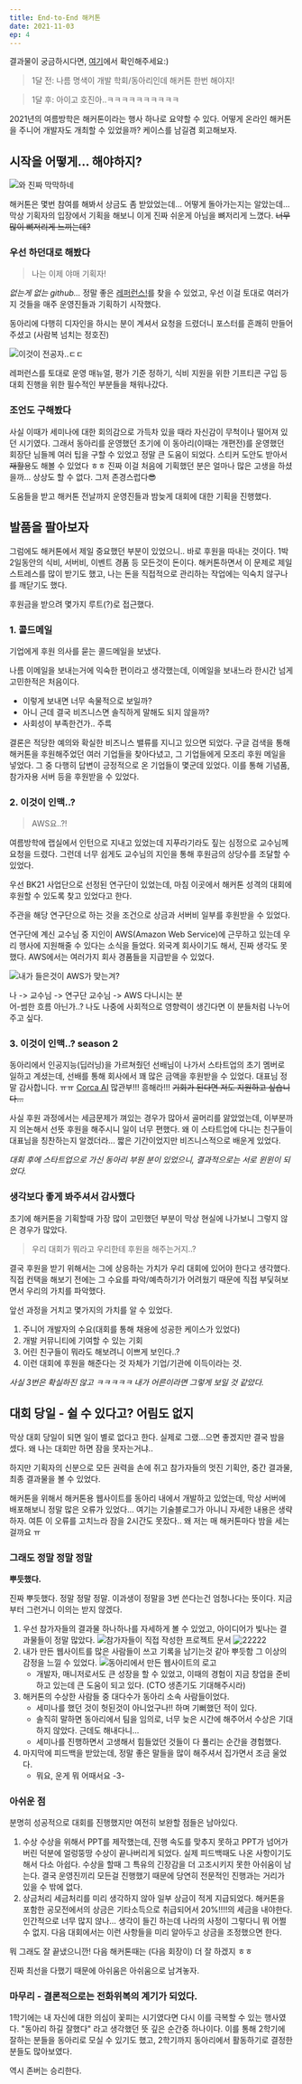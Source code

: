 ```yaml
---
title: End-to-End 해커톤
date: 2021-11-03
ep: 4
---
```


결과물이 궁금하시다면, [여기](https://devk.or.kr/)에서 확인해주세요:)

> 1달 전: 나름 명색이 개발 학회/동아리인데 해커톤 한번 해야지!  

> 1달 후: 아이고 호진아..ㅋㅋㅋㅋㅋㅋㅋㅋㅋㅋ

2021년의 여름방학은 해커톤이라는 행사 하나로 요약할 수 있다. 어떻게 온라인 해커톤을 주니어 개발자도 개최할 수 있었을까? 케이스를 남길겸 회고해보자.

## 시작을 어떻게... 해야하지?

![와 진짜 막막하네](./4-1.jpg)

해커톤은 몇번 참여를 해봐서 상금도 좀 받았었는데... 어떻게 돌아가는지는 알았는데... 막상 기획자의 입장에서 기획을 해보니 이게 진짜 쉬운게 아님을 뼈저리게 느꼈다. ~~너무 많이 뼈저리게 느끼는데?~~

### 우선 하던대로 해봤다

> 나는 이제 야매 기획자!

*없는게 없는 github...*
정말 좋은 [레퍼런스!](https://github.com/KMU-OSS-Laboratory/Hackathon-Manual/blob/master/manual.md)를 찾을 수 있었고, 우선 이걸 토대로 여러가지 것들을 매주 운영진들과 기획하기 시작했다.

동아리에 다행히 디자인을 하시는 분이 계셔서 요청을 드렸더니 포스터를 흔쾌히 만들어주셨고 (사람복 넘치는 정호진)

![이것이 전공자..ㄷㄷ](./4-3.jpg)

레퍼런스를 토대로 운영 매뉴얼, 평가 기준 정하기, 식비 지원을 위한 기프티콘 구입 등 대회 진행을 위한 필수적인 부분들을 채워나갔다.

### 조언도 구해봤다

사실 이때가 세미나에 대한 회의감으로 가득차 있을 때라 자신감이 무척이나 떨어져 있던 시기였다. 그래서 동아리를 운영했던 초기에 이 동아리(이때는 개편전)를 운영했던 회장단 님들께 여러 팁을 구할 수 있었고 정말 큰 도움이 되었다.
스티커 도안도 받아서 ~~재활용~~도 해볼 수 있었다 ㅎㅎ 진짜 이걸 처음에 기획했던 분은 얼마나 많은 고생을 하셨을까... 상상도 할 수 없다. 그저 존경스럽다😎

도움들을 받고 해커톤 전날까지 운영진들과 밤늦게 대회에 대한 기획을 진행했다.

## 발품을 팔아보자

그럼에도 해커톤에서 제일 중요했던 부분이 있었으니.. 바로 후원을 따내는 것이다. 1박 2일동안의 식비, 서버비, 이벤트 경품 등 모든것이 돈이다. 해커톤하면서 이 문제로 제일 스트레스를 많이 받기도 했고, 나는 돈을 직접적으로 관리하는 작업에는 익숙치 않구나를 깨닫기도 했다.

후원금을 받으려 몇가지 루트(?)로 접근했다.

### 1. 콜드메일
기업에게 후원 의사를 묻는 콜드메일을 보냈다.

나름 이메일을 보내는거에 익숙한 편이라고 생각했는데, 이메일을 보내느라 한시간 넘게 고민한적은 처음이다. 
* 이렇게 보내면 너무 속물적으로 보일까?
* 아니 근데 결국 비즈니스면 솔직하게 말해도 되지 않을까?
* 사회성이 부족한건가.. 주륵

결론은 적당한 예의와 확실한 비즈니스 밸류를 지니고 있으면 되었다. 구글 검색을 통해 해커톤을 후원해주었던 여러 기업들을 찾아다녔고, 그 기업들에게 모조리 후원 메일을 넣었다. 그 중 다행히 답변이 긍정적으로 온 기업들이 몇군데 있었다. 이를 통해 기념품, 참가자용 서버 등을 후원받을 수 있었다.

### 2. 이것이 인맥..?
> AWS요..?!

여름방학에 랩실에서 인턴으로 지내고 있었는데 지푸라기라도 짚는 심정으로 교수님께 요청을 드렸다. 그런데 너무 쉽게도 교수님의 지인을 통해 후원금의 상당수를 조달할 수 있었다.

우선 BK21 사업단으로 선정된 연구단이 있었는데, 마침 이곳에서 해커톤 성격의 대회에 후원할 수 있도록 찾고 있었다고 한다.

주관을 해당 연구단으로 하는 것을 조건으로 상금과 서버비 일부를 후원받을 수 있었다.

연구단에 계신 교수님 중 지인이 AWS(Amazon Web Service)에 근무하고 있는데 우리 행사에 지원해줄 수 있다는 소식을 들었다. 외국계 회사이기도 해서, 진짜 생각도 못했다. AWS에서는 여러가지 회사 경품들을 지급받을 수 있었다.

![내가 들은것이 AWS가 맞는겨?](4-2.png)

나 -> 교수님 -> 연구단 교수님 -> AWS 다니시는 분  
어-썸한 흐름 아닌가..? 나도 나중에 사회적으로 영향력이 생긴다면 이 분들처럼 나누어주고 싶다.

### 3. 이것이 인맥..? season 2

동아리에서 인공지능(딥러닝)을 가르쳐줬던 선배님이 나가서 스타트업의 초기 멤버로 일하고 계셨는데, 선배를 통해 회사에서 꽤 많은 금액을 후원받을 수 있었다. 대표님 정말 감사합니다. ㅠㅠ [Corca AI](https://www.corca.ai/) 많관부!!! 흥해라!!! ~~기회가 된다면 저도 지원하고 싶습니다...~~

사실 후원 과정에서는 세금문제가 껴있는 경우가 많아서 골머리를 앓았었는데, 이부분까지 의논해서 선뜻 후원을 해주시니 일이 너무 편했다. 왜 이 스타트업에 다니는 친구들이 대표님을 칭찬하는지 알겠더라... 짧은 기간이었지만 비즈니스적으로 배운게 있었다.

*대회 후에 스타트업으로 가신 동아리 부원 분이 있었으니, 결과적으로는 서로 윈윈이 되었다.*

### 생각보다 좋게 봐주셔서 감사했다

초기에 해커톤을 기획할때 가장 많이 고민했던 부분이 막상 현실에 나가보니 그렇지 않은 경우가 많았다.

> 우리 대회가 뭐라고 우리한테 후원을 해주는거지..?

결국 후원을 받기 위해서는 그에 상응하는 가치가 우리 대회에 있어야 한다고 생각했다. 직접 컨택을 해보기 전에는 그 수요를 파악/예측하기가 어려웠기 때문에 직접 부딫혀보면서 우리의 가치를 파악했다.

앞선 과정을 거치고 몇가지의 가치를 알 수 있었다.
1. 주니어 개발자의 수요(대회를 통해 채용에 성공한 케이스가 있었다) 
2. 개발 커뮤니티에 기여할 수 있는 기회
3. 어린 친구들이 뭐라도 해보려니 이쁘게 보인다..?
4. 이런 대회에 후원을 해준다는 것 자체가 기업/기관에 이득이라는 것.

*사실 3번은 확실하진 않고 ㅋㅋㅋㅋㅋ 내가 어른이라면 그렇게 보일 것 같았다.*


## 대회 당일 - 쉴 수 있다고? 어림도 없지

막상 대회 당일이 되면 일이 별로 없다고 한다. 실제로 그랬...으면 좋겠지만 결국 밤을 셌다. 왜 나는 대회만 하면 잠을 못자는거냐.. 

하지만 기획자의 신분으로 모든 권력을 손에 쥐고 참가자들의 멋진 기획안, 중간 결과물, 최종 결과물을 볼 수 있었다.

해커톤을 위해서 해커톤용 웹사이트를 동아리 내에서 개발하고 있었는데, 막상 서버에 배포해보니 정말 많은 오류가 있었다... 여기는 기술블로그가 아니니 자세한 내용은 생략하자. 여튼 이 오류를 고치느라 잠을 2시간도 못잤다.. 왜 저는 매 해커톤마다 밤을 세는걸까요 ㅠ

### 그래도 정말 정말 정말

**뿌듯했다.**

진짜 뿌듯했다. 정말 정말 정말. 이과생이 정말을 3번 쓴다는건 엄청나다는 뜻이다. 지금부터 그런거니 이의는 받지 않겠다.

1. 우선 참가자들의 결과물 하나하나를 자세하게 볼 수 있었고, 아이디어가 빛나는 결과물들이 정말 많았다.
    ![참가자들이 직접 작성한 프로젝트 문서](./4-5.png)
    ![22222](./4-6.png)
2. 내가 만든 웹사이트를 많은 사람들이 쓰고 기록을 남기는것 같아 뿌듯함 그 이상의 감정을 느낄 수 있었다.
    ![동아리에서 만든 웹사이트의 로고](./4-4.png)
    * 개발자, 매니저로서도 큰 성장을 할 수 있었고, 이때의 경험이 지금 창업을 준비하고 있는데 큰 도움이 되고 있다. (CTO 생존기도 기대해주시라)
3. 해커톤의 수상한 사람들 중 대다수가 동아리 소속 사람들이었다.
    * 세미나를 했던 것이 헛된것이 아니었구나!! 하며 기뻐했던 적이 있다. 
    * 솔직히 말하면 동아리에서 팀을 임의로, 너무 늦은 시간에 해주어서 수상은 기대하지 않았다. 근데도 해내다니...
    * 세미나를 진행하면서 고생해서 힘들었던 것들이 다 풀리는 순간을 경험했다.
4. 마지막에 피드백을 받았는데, 정말 좋은 말들을 많이 해주셔서 집가면서 조금 울었다.
    * 뭐요, 운게 뭐 어때서요 -3-

### 아쉬운 점

분명히 성공적으로 대회를 진행했지만 여전히 보완할 점들은 남아있다.
1. 수상
수상을 위해서 PPT를 제작했는데, 진행 속도를 맞추지 못하고 PPT가 넘어가버린 덕분에 얼렁뚱땅 수상이 끝나버리게 되었다. 실제 피드백때도 나온 사항이기도 해서 다소 아쉽다. 수상을 할때 그 특유의 긴장감을 더 고조시키지 못한 아쉬움이 남는다. 결국 운영진끼리 모든걸 진행했기 때문에 당연히 전문적인 진행과는 거리가 있을 수 밖에 없다. 
2. 상금처리
세금처리를 미리 생각하지 않아 일부 상금이 적게 지급되었다. 해커톤을 포함한 공모전에서의 상금은 기타소득으로 취급되어서 20%!!!!의 세금을 내야한다. 인간적으로 너무 많지 않나... 생각이 들긴 하는데 나라의 사정이 그렇다니 뭐 어쩔수 없지. 다음 대회에서는 이런 사항들을 미리 알아두고 상금을 조정했으면 한다.

뭐 그래도 잘 끝냈으니깐! 다음 해커톤때는 (다음 회장이) 더 잘 하겠지 ㅎㅎ

진짜 최선을 다했기 때문에 아쉬움은 아쉬움으로 남겨놓자.


### 마무리 - 결론적으로는 전화위복의 계기가 되었다.
1학기에는 내 자신에 대한 의심이 꽃피는 시기였다면 다시 이를 극복할 수 있는 행사였다. "동아리 하길 잘했다" 라고 생각했던 뜻 깊은 순간중 하나이다. 이를 통해 2학기에 잘하는 분들을 동아리로 모실 수 있기도 했고, 2학기까지 동아리에서 활동하기로 결정한 분들도 많아보였다. 

역시 존버는 승리한다.
